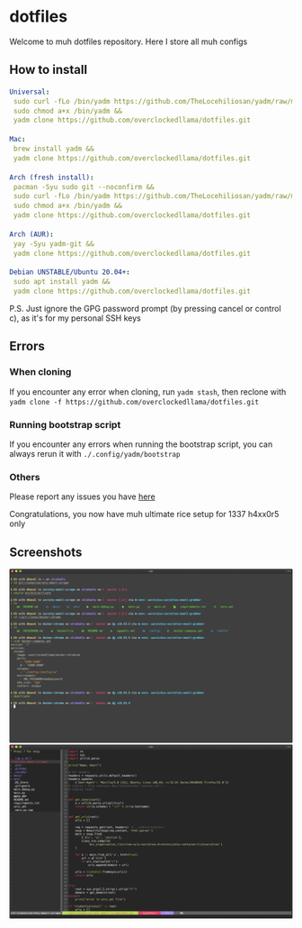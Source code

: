 # dotfiles

Welcome to muh dotfiles repository. Here I store all muh configs

## How to install

```yaml
Universal: 
 sudo curl -fLo /bin/yadm https://github.com/TheLocehiliosan/yadm/raw/master/yadm && 
 sudo chmod a+x /bin/yadm &&
 yadm clone https://github.com/overclockedllama/dotfiles.git

Mac: 
 brew install yadm &&
 yadm clone https://github.com/overclockedllama/dotfiles.git

Arch (fresh install):
 pacman -Syu sudo git --noconfirm &&
 sudo curl -fLo /bin/yadm https://github.com/TheLocehiliosan/yadm/raw/master/yadm && 
 sudo chmod a+x /bin/yadm &&
 yadm clone https://github.com/overclockedllama/dotfiles.git

Arch (AUR): 
 yay -Syu yadm-git &&
 yadm clone https://github.com/overclockedllama/dotfiles.git

Debian UNSTABLE/Ubuntu 20.04+: 
 sudo apt install yadm &&
 yadm clone https://github.com/overclockedllama/dotfiles.git
```

P.S. Just ignore the GPG password prompt (by pressing cancel or control c), as it's for my personal SSH keys

## Errors
### When cloning
If you encounter any error when cloning, run `yadm stash`, then reclone with `yadm clone -f https://github.com/overclockedllama/dotfiles.git`
### Running bootstrap script
If you encounter any errors when running the bootstrap script, you can always rerun it with `./.config/yadm/bootstrap`
### Others
Please report any issues you have [here](https://github.com/overclockedllama/dotfiles/issues)

Congratulations, you now have muh ultimate rice setup for 1337 h4xx0r5 only


## Screenshots
![](terminal.png)
![](vim.png)
